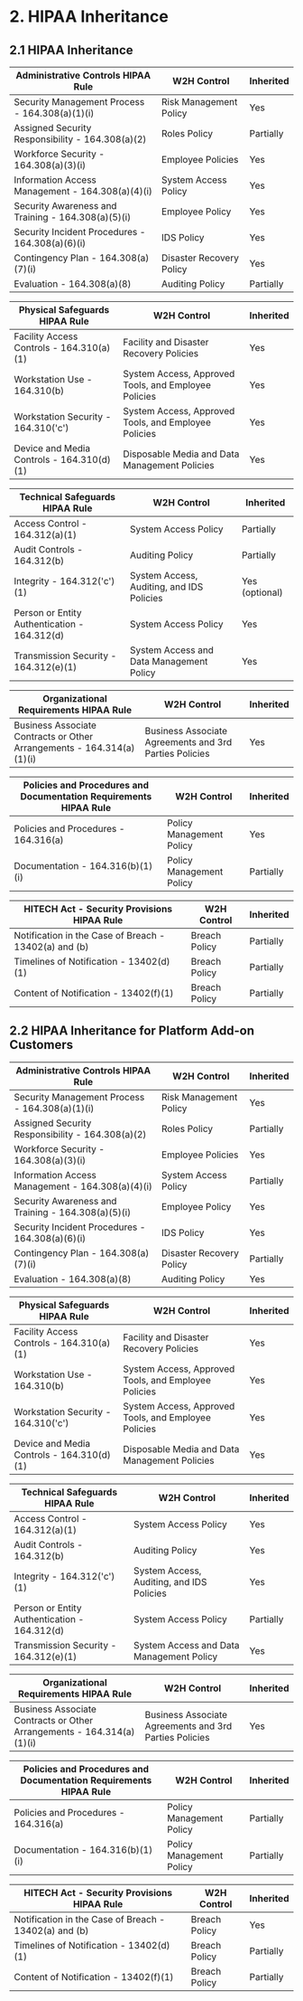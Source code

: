 # 2. HIPAA Inheritance

## 2.1 HIPAA Inheritance


| **Administrative Controls** HIPAA Rule | W2H Control | Inherited
--- | --- | ---
Security Management Process - 164.308(a)(1)(i) | Risk Management Policy | Yes
Assigned Security Responsibility - 164.308(a)(2) | Roles Policy | Partially
Workforce Security - 164.308(a)(3)(i) | Employee Policies | Yes
Information Access Management - 164.308(a)(4)(i) | System Access Policy | Yes
Security Awareness and Training - 164.308(a)(5)(i) | Employee Policy | Yes
Security Incident Procedures - 164.308(a)(6)(i) | IDS Policy | Yes
Contingency Plan - 164.308(a)(7)(i) | Disaster Recovery Policy | Yes
Evaluation - 164.308(a)(8) | Auditing Policy | Partially



| **Physical Safeguards** HIPAA Rule | W2H Control | Inherited
--- | --- | ---
Facility Access Controls - 164.310(a)(1) | Facility and Disaster Recovery Policies | Yes 
Workstation Use - 164.310(b) | System Access, Approved Tools, and Employee Policies | Yes 
Workstation Security - 164.310('c') | System Access, Approved Tools, and Employee Policies | Yes 
Device and Media Controls - 164.310(d)(1) | Disposable Media and Data Management Policies | Yes 

| **Technical Safeguards** HIPAA Rule | W2H Control | Inherited
--- | --- | ---
Access Control - 164.312(a)(1) | System Access Policy | Partially
Audit Controls - 164.312(b) | Auditing Policy | Partially
Integrity - 164.312('c')(1) | System Access, Auditing, and IDS Policies | Yes (optional)
Person or Entity Authentication - 164.312(d) | System Access Policy | Yes
Transmission Security - 164.312(e)(1) | System Access and Data Management Policy | Yes

| **Organizational Requirements** HIPAA Rule | W2H Control | Inherited
--- | --- | ---
Business Associate Contracts or Other Arrangements - 164.314(a)(1)(i) | Business Associate Agreements and 3rd Parties Policies | Yes

| **Policies and Procedures and Documentation Requirements** HIPAA Rule | W2H Control | Inherited
--- | --- | ---
Policies and Procedures - 164.316(a) | Policy Management Policy | Yes
Documentation - 164.316(b)(1)(i) | Policy Management Policy | Partially

| **HITECH Act - Security Provisions** HIPAA Rule | W2H Control | Inherited
--- | --- | ---
Notification in the Case of Breach - 13402(a) and (b) | Breach Policy | Partially
Timelines of Notification - 13402(d)(1) | Breach Policy | Partially
Content of Notification - 13402(f)(1) | Breach Policy | Partially

## 2.2 HIPAA Inheritance for Platform Add-on Customers

| **Administrative Controls** HIPAA Rule | W2H Control | Inherited
--- | --- | ---
Security Management Process - 164.308(a)(1)(i) | Risk Management Policy | Yes
Assigned Security Responsibility - 164.308(a)(2) | Roles Policy | Partially
Workforce Security - 164.308(a)(3)(i) | Employee Policies | Yes
Information Access Management - 164.308(a)(4)(i) | System Access Policy | Partially
Security Awareness and Training - 164.308(a)(5)(i) | Employee Policy | Yes
Security Incident Procedures - 164.308(a)(6)(i) | IDS Policy | Yes
Contingency Plan - 164.308(a)(7)(i) | Disaster Recovery Policy | Partially
Evaluation - 164.308(a)(8) | Auditing Policy | Yes

| **Physical Safeguards** HIPAA Rule | W2H Control | Inherited
--- | --- | ---
Facility Access Controls - 164.310(a)(1) | Facility and Disaster Recovery Policies | Yes
Workstation Use - 164.310(b) | System Access, Approved Tools, and Employee Policies | Yes
Workstation Security - 164.310('c') | System Access, Approved Tools, and Employee Policies | Yes
Device and Media Controls - 164.310(d)(1) | Disposable Media and Data Management Policies | Yes

| **Technical Safeguards** HIPAA Rule | W2H Control | Inherited
--- | --- | ---
Access Control - 164.312(a)(1) | System Access Policy | Yes
Audit Controls - 164.312(b) | Auditing Policy | Yes
Integrity - 164.312('c')(1) | System Access, Auditing, and IDS Policies | Yes
Person or Entity Authentication - 164.312(d) | System Access Policy | Partially
Transmission Security - 164.312(e)(1) | System Access and Data Management Policy | Yes

| **Organizational Requirements** HIPAA Rule | W2H Control | Inherited
--- | --- | ---
Business Associate Contracts or Other Arrangements - 164.314(a)(1)(i) | Business Associate Agreements and 3rd Parties Policies | Yes

| **Policies and Procedures and Documentation Requirements** HIPAA Rule | W2H Control | Inherited
--- | --- | ---
Policies and Procedures - 164.316(a) | Policy Management Policy | Partially
Documentation - 164.316(b)(1)(i) | Policy Management Policy | Partially

| **HITECH Act - Security Provisions** HIPAA Rule | W2H Control | Inherited
--- | --- | ---
Notification in the Case of Breach - 13402(a) and (b) | Breach Policy | Yes
Timelines of Notification - 13402(d)(1) | Breach Policy | Partially
Content of Notification - 13402(f)(1) | Breach Policy | Partially

